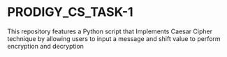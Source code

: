 # PRODIGY_CS_TASK-1
This repository features a Python script that Implements Caesar Cipher technique by allowing users to input a message and shift value to perform encryption and decryption
